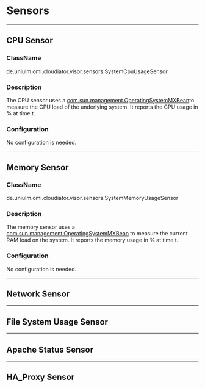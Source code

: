 ﻿# Sensors
***
## CPU Sensor
### ClassName
de.uniulm.omi.cloudiator.visor.sensors.SystemCpuUsageSensor
### Description
The CPU sensor uses a [com.sun.management.OperatingSystemMXBean](https://docs.oracle.com/javase/8/docs/jre/api/management/extension/com/sun/management/OperatingSystemMXBean.html)to measure the CPU load of the underlying system. It reports the CPU usage in % at time t.
### Configuration
No configuration is needed.
***
## Memory Sensor
### ClassName
de.uniulm.omi.cloudiator.visor.sensors.SystemMemoryUsageSensor
### Description
The memory sensor uses a [com.sun.management.OperatingSystemMXBean](https://docs.oracle.com/javase/8/docs/jre/api/management/extension/com/sun/management/OperatingSystemMXBean.html) to measure the current RAM load on the system. It reports the memory usage in % at time t.
### Configuration
No configuration is needed.
***
## Network Sensor
***
## File System Usage Sensor
***
## Apache Status Sensor
***
## HA_Proxy Sensor
